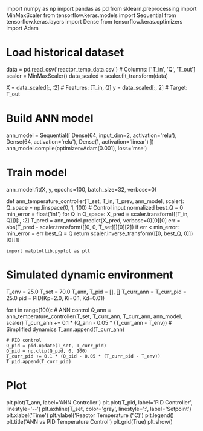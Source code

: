 import numpy as np
import pandas as pd
from sklearn.preprocessing import MinMaxScaler
from tensorflow.keras.models import Sequential
from tensorflow.keras.layers import Dense
from tensorflow.keras.optimizers import Adam

# Load historical dataset
data = pd.read_csv('reactor_temp_data.csv')  # Columns: ['T_in', 'Q', 'T_out']
scaler = MinMaxScaler()
data_scaled = scaler.fit_transform(data)

X = data_scaled[:, :2]   # Features: [T_in, Q]
y = data_scaled[:, 2]    # Target: T_out

# Build ANN model
ann_model = Sequential([
    Dense(64, input_dim=2, activation='relu'),
    Dense(64, activation='relu'),
    Dense(1, activation='linear')
])
ann_model.compile(optimizer=Adam(0.001), loss='mse')

# Train model
ann_model.fit(X, y, epochs=100, batch_size=32, verbose=0)

def ann_temperature_controller(T_set, T_in, T_prev, ann_model, scaler):
    Q_space = np.linspace(0, 1, 100)  # Control input normalized
    best_Q = 0
    min_error = float('inf')
    for Q in Q_space:
        X_pred = scaler.transform([[T_in, Q]])[:, :2]
        T_pred = ann_model.predict(X_pred, verbose=0)[0][0]
        err = abs(T_pred - scaler.transform([[0, 0, T_set]])[0][2])
        if err < min_error:
            min_error = err
            best_Q = Q
    return scaler.inverse_transform([[0, best_Q, 0]])[0][1]


    import matplotlib.pyplot as plt

# Simulated dynamic environment
T_env = 25.0
T_set = 70.0
T_ann, T_pid = [], []
T_curr_ann = T_curr_pid = 25.0
pid = PID(Kp=2.0, Ki=0.1, Kd=0.01)

for t in range(100):
    # ANN control
    Q_ann = ann_temperature_controller(T_set, T_curr_ann, T_curr_ann, ann_model, scaler)
    T_curr_ann += 0.1 * (Q_ann - 0.05 * (T_curr_ann - T_env))  # Simplified dynamics
    T_ann.append(T_curr_ann)

    # PID control
    Q_pid = pid.update(T_set, T_curr_pid)
    Q_pid = np.clip(Q_pid, 0, 100)
    T_curr_pid += 0.1 * (Q_pid - 0.05 * (T_curr_pid - T_env))
    T_pid.append(T_curr_pid)

# Plot
plt.plot(T_ann, label='ANN Controller')
plt.plot(T_pid, label='PID Controller', linestyle='--')
plt.axhline(T_set, color='gray', linestyle=':', label='Setpoint')
plt.xlabel('Time')
plt.ylabel('Reactor Temperature (°C)')
plt.legend()
plt.title('ANN vs PID Temperature Control')
plt.grid(True)
plt.show()

